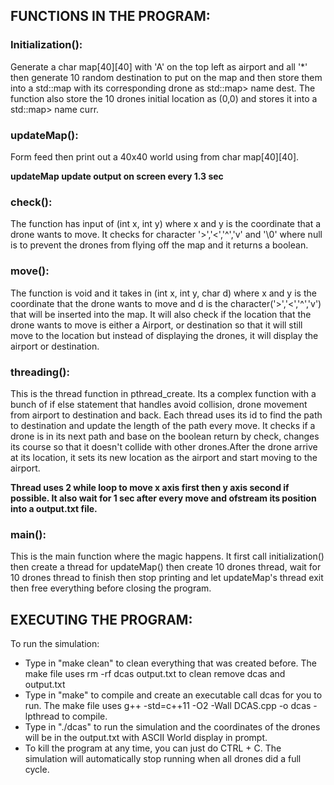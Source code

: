 <h2> FUNCTIONS IN THE PROGRAM: </h2>

<h3>Initialization():</h3>
Generate a char map[40][40] with 'A' on the top left as airport and all '*' then generate 10 random destination to put on the map and then store them into a std::map with its corresponding drone as std::map<int, pair<int,int>> name dest. The function also store the 10 drones initial location as (0,0) and stores it into a std::map<int, pair<int,int>> name curr.

<h3>updateMap():</h3>
Form feed then print out a 40x40 world using from char map[40][40].  

**updateMap update output on screen every 1.3 sec**

<h3>check():</h3>
The function has input of (int x, int y) where x and y is the coordinate that a drone wants to move. It checks for character '>','<','^','v' and '\0' where null is to prevent the drones from flying off the map and it returns a boolean.

<h3>move():</h3>
The function is void and it takes in (int x, int y, char d) where x and y is the coordinate that the drone wants to move and d is the character('>','<','^','v') that will be inserted into the map. It will also check if the location that the drone wants to move is either a Airport, or destination so that it will still move to the location but instead of displaying the drones, it will display the airport or destination.

<h3>threading():</h3>
This is the thread function in pthread_create. Its a complex function with a bunch of if else statement that handles avoid collision, drone movement from airport to destination and back. Each thread uses its id to find the path to destination and update the length of the path every move. It checks if a drone is in its next path and base on the boolean return by check, changes its course so that it doesn't collide with other drones.After the drone arrive at its location, it sets its new location as the airport and start moving to the airport.

**Thread uses 2 while loop to move x axis first then y axis second if possible. It also wait for 1 sec after every move and ofstream its position into a output.txt file.**

<h3>main():</h3>
This is the main function where the magic happens. It first call initialization() then create a thread for updateMap() then create 10 drones thread, wait for 10 drones thread to finish then stop printing and let updateMap's thread exit then free everything before closing the program.


<h2>EXECUTING THE PROGRAM:</h2>

To run the simulation:
 * Type in "make clean" to clean everything that was created before. The make file uses rm -rf dcas output.txt to clean remove dcas and output.txt
 * Type in "make" to compile and create an executable call dcas for you to run. The make file uses g++ -std=c++11 -O2 -Wall DCAS.cpp -o dcas -lpthread to compile.
 * Type in "./dcas" to run the simulation and the coordinates of the drones will be in the output.txt with ASCII World display in prompt.
 * To kill the program at any time, you can just do CTRL + C. The simulation will automatically stop running when all drones did a full cycle.
